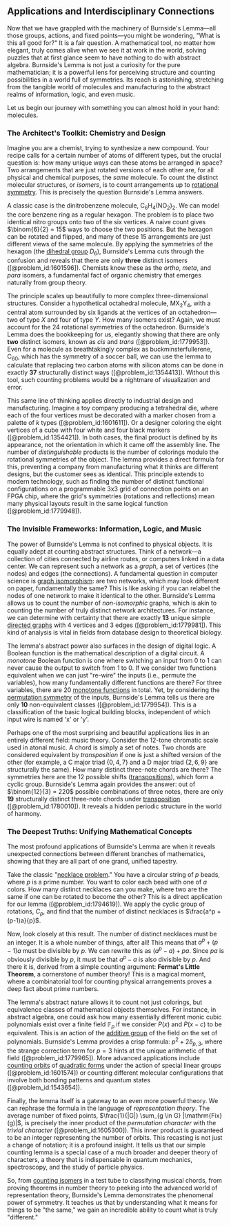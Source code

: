 ## Applications and Interdisciplinary Connections

Now that we have grappled with the machinery of Burnside's Lemma—all those groups, actions, and fixed points—you might be wondering, "What is this all good for?" It is a fair question. A mathematical tool, no matter how elegant, truly comes alive when we see it at work in the world, solving puzzles that at first glance seem to have nothing to do with abstract algebra. Burnside's Lemma is not just a curiosity for the pure mathematician; it is a powerful lens for perceiving structure and counting possibilities in a world full of symmetries. Its reach is astonishing, stretching from the tangible world of molecules and manufacturing to the abstract realms of information, logic, and even music.

Let us begin our journey with something you can almost hold in your hand: molecules.

### The Architect's Toolkit: Chemistry and Design

Imagine you are a chemist, trying to synthesize a new compound. Your recipe calls for a certain number of atoms of different types, but the crucial question is: how many unique ways can these atoms be arranged in space? Two arrangements that are just rotated versions of each other are, for all physical and chemical purposes, the *same* molecule. To count the distinct molecular structures, or *isomers*, is to count arrangements up to [rotational symmetry](@article_id:136583). This is precisely the question Burnside's Lemma answers.

A classic case is the dinitrobenzene molecule, $\text{C}_6\text{H}_4(\text{NO}_2)_2$. We can model the core benzene ring as a regular hexagon. The problem is to place two identical nitro groups onto two of the six vertices. A naive count gives $\binom{6}{2} = 15$ ways to choose the two positions. But the hexagon can be rotated and flipped, and many of these 15 arrangements are just different views of the same molecule. By applying the symmetries of the hexagon (the [dihedral group](@article_id:143381) $D_6$), Burnside's Lemma cuts through the confusion and reveals that there are only **three** distinct isomers ([@problem_id:1601596]). Chemists know these as the *ortho*, *meta*, and *para* isomers, a fundamental fact of organic chemistry that emerges naturally from group theory.

The principle scales up beautifully to more complex three-dimensional structures. Consider a hypothetical octahedral molecule, $\text{MX}_2\text{Y}_4$, with a central atom surrounded by six ligands at the vertices of an octahedron—two of type $X$ and four of type $Y$. How many isomers exist? Again, we must account for the 24 rotational symmetries of the octahedron. Burnside's Lemma does the bookkeeping for us, elegantly showing that there are only **two** distinct isomers, known as *cis* and *trans* ([@problem_id:1779953]). Even for a molecule as breathtakingly complex as buckminsterfullerene, $\text{C}_{60}$, which has the symmetry of a soccer ball, we can use the lemma to calculate that replacing two carbon atoms with silicon atoms can be done in exactly **37** structurally distinct ways ([@problem_id:1354413]). Without this tool, such counting problems would be a nightmare of visualization and error.

This same line of thinking applies directly to industrial design and manufacturing. Imagine a toy company producing a tetrahedral die, where each of the four vertices must be decorated with a marker chosen from a palette of $k$ types ([@problem_id:1601611]). Or a designer coloring the eight vertices of a cube with four white and four black markers ([@problem_id:1354421]). In both cases, the final product is defined by its appearance, not the orientation in which it came off the assembly line. The number of *distinguishable* products is the number of colorings modulo the rotational symmetries of the object. The lemma provides a direct formula for this, preventing a company from manufacturing what it thinks are different designs, but the customer sees as identical. This principle extends to modern technology, such as finding the number of distinct functional configurations on a programmable 3x3 grid of connection points on an FPGA chip, where the grid's symmetries (rotations and reflections) mean many physical layouts result in the same logical function ([@problem_id:1779948]).

### The Invisible Frameworks: Information, Logic, and Music

The power of Burnside's Lemma is not confined to physical objects. It is equally adept at counting abstract structures. Think of a network—a collection of cities connected by airline routes, or computers linked in a data center. We can represent such a network as a *graph*, a set of vertices (the nodes) and edges (the connections). A fundamental question in computer science is [graph isomorphism](@article_id:142578): are two networks, which may look different on paper, fundamentally the same? This is like asking if you can relabel the nodes of one network to make it identical to the other. Burnside's Lemma allows us to count the number of *non-isomorphic* graphs, which is akin to counting the number of truly distinct network architectures. For instance, we can determine with certainty that there are exactly **13** unique simple [directed graphs](@article_id:271816) with 4 vertices and 3 edges ([@problem_id:1779981]). This kind of analysis is vital in fields from database design to theoretical biology.

The lemma's abstract power also surfaces in the design of digital logic. A Boolean function is the mathematical description of a digital circuit. A *monotone* Boolean function is one where switching an input from 0 to 1 can never cause the output to switch from 1 to 0. If we consider two functions equivalent when we can just "re-wire" the inputs (i.e., permute the variables), how many fundamentally different functions are there? For three variables, there are 20 [monotone functions](@article_id:158648) in total. Yet, by considering the [permutation symmetry](@article_id:185331) of the inputs, Burnside's Lemma tells us there are only **10** non-equivalent classes ([@problem_id:1779954]). This is a classification of the basic logical building blocks, independent of which input wire is named 'x' or 'y'.

Perhaps one of the most surprising and beautiful applications lies in an entirely different field: music theory. Consider the 12-tone chromatic scale used in atonal music. A chord is simply a set of notes. Two chords are considered equivalent by *transposition* if one is just a shifted version of the other (for example, a C major triad $\{0, 4, 7\}$ and a D major triad $\{2, 6, 9\}$ are structurally the same). How many distinct three-note chords are there? The symmetries here are the 12 possible shifts ([transpositions](@article_id:141621)), which form a cyclic group. Burnside's Lemma again provides the answer: out of $\binom{12}{3} = 220$ possible combinations of three notes, there are only **19** structurally distinct three-note chords under [transposition](@article_id:154851) ([@problem_id:1780010]). It reveals a hidden periodic structure in the world of harmony.

### The Deepest Truths: Unifying Mathematical Concepts

The most profound applications of Burnside's Lemma are when it reveals unexpected connections between different branches of mathematics, showing that they are all part of one grand, unified tapestry.

Take the classic "[necklace problem](@article_id:260764)." You have a circular string of $p$ beads, where $p$ is a prime number. You want to color each bead with one of $a$ colors. How many distinct necklaces can you make, where two are the same if one can be rotated to become the other? This is a direct application for our lemma ([@problem_id:1794619]). We apply the cyclic group of rotations, $C_p$, and find that the number of distinct necklaces is $\frac{a^p + (p-1)a}{p}$.

Now, look closely at this result. The number of distinct necklaces must be an integer. It is a whole number of things, after all! This means that $a^p + (p-1)a$ must be divisible by $p$. We can rewrite this as $(a^p - a) + pa$. Since $pa$ is obviously divisible by $p$, it must be that $a^p - a$ is also divisible by $p$. And there it is, derived from a simple counting argument: **Fermat's Little Theorem**, a cornerstone of number theory! This is a magical moment, where a combinatorial tool for counting physical arrangements proves a deep fact about prime numbers.

The lemma's abstract nature allows it to count not just colorings, but equivalence classes of mathematical objects themselves. For instance, in abstract algebra, one could ask how many essentially different monic cubic polynomials exist over a finite field $\mathbb{F}_p$ if we consider $P(x)$ and $P(x-c)$ to be equivalent. This is an action of the [additive group](@article_id:151307) of the field on the set of polynomials. Burnside's Lemma provides a crisp formula: $p^2 + 2\delta_{p,3}$, where the strange correction term for $p=3$ hints at the unique arithmetic of that field ([@problem_id:1779965]). More advanced applications include [counting orbits](@article_id:141909) of [quadratic forms](@article_id:154084) under the action of special linear groups ([@problem_id:1601574]) or counting different molecular configurations that involve both bonding patterns and quantum states ([@problem_id:1543654]).

Finally, the lemma itself is a gateway to an even more powerful theory. We can rephrase the formula in the language of *representation theory*. The average number of fixed points, $\frac{1}{|G|} \sum_{g \in G} |\mathrm{Fix}(g)|$, is precisely the inner product of the *permutation character* with the *trivial character* ([@problem_id:1605300]). This inner product is guaranteed to be an integer representing the number of orbits. This recasting is not just a change of notation; it is a profound insight. It tells us that our simple counting lemma is a special case of a much broader and deeper theory of characters, a theory that is indispensable in quantum mechanics, spectroscopy, and the study of particle physics.

So, from [counting isomers](@article_id:142828) in a test tube to classifying musical chords, from proving theorems in number theory to peeking into the advanced world of representation theory, Burnside's Lemma demonstrates the phenomenal power of symmetry. It teaches us that by understanding what it means for things to be "the same," we gain an incredible ability to count what is truly "different."